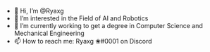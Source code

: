 - 👋 Hi, I’m @Ryaxg
- 👀 I’m interested in the Field of AI and Robotics
- 🌱 I’m currently working to get a degree in Computer Science and Mechanical Engineering
- 📫 How to reach me: Ryaxg ❀#0001 on Discord

<!---
Ryaxg/Ryaxg is a ✨ special ✨ repository because its `README.md` (this file) appears on your GitHub profile.
You can click the Preview link to take a look at your changes.
--->
